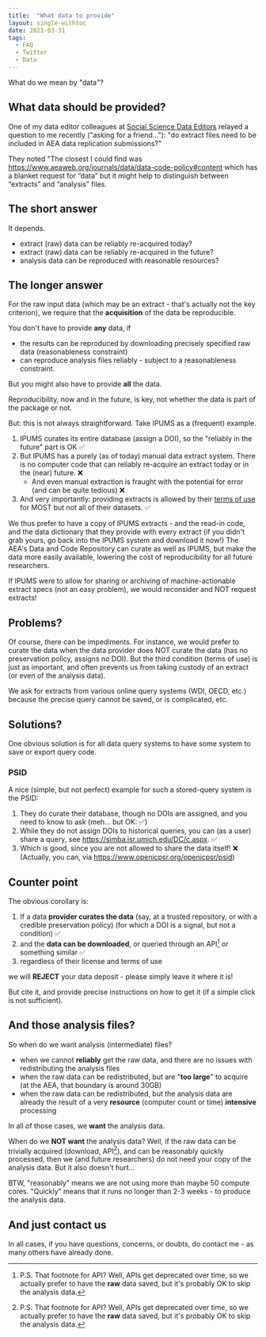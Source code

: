 ```yaml
---
title:  "What data to provide"
layout: single-withtoc
date: 2021-03-31
tags:
  - FAQ
  - Twitter
  - Data
---
```


What do we mean by "data"?

<!-- more -->

## What data should be provided?

One of my data editor colleagues at [Social Science Data Editors](https://social-science-data-editors.github.io/) relayed a question to me recently ("asking for a friend..."): "do extract files need to be included in AEA data replication submissions?"

They noted "The closest I could find was <https://www.aeaweb.org/journals/data/data-code-policy#content> which has a blanket request for “data” but it might help to distinguish between “extracts” and “analysis” files. 

## The short answer

It depends.

- extract (raw) data can be reliably re-acquired today?
- extract (raw) data can be reliably re-acquired in the future?
- analysis data can be reproduced with reasonable resources?



## The longer answer

For the raw input data (which may be an extract - that's actually not the key criterion), we require that the **acquisition** of the data be reproducible. 

You don't have to provide **any** data, if 

- the results can be reproduced by downloading precisely specified raw data (reasonableness constraint) 
- can reproduce analysis files reliably - subject to a reasonableness constraint. 

But you might also have to provide **all** the data. 

Reproducibility, now and in the future, is key, not whether the data is part of the package or not.

But: this is not always straightforward. Take IPUMS as a (frequent) example. 

1. IPUMS curates its entire database (assign a DOI), so the "reliably in the future" part is OK ✅
2.  But IPUMS has a purely (as of today) manual data extract system. There is no computer code that can reliably re-acquire an extract today or in the (near) future. ❌ 
    - And even manual extraction is fraught with the potential for error (and can be quite tedious)  ❌
3. And very importantly: providing extracts is allowed by their [terms of use](https://ipums.org/about/terms) for MOST but not all of their datasets. ✅

We thus prefer to have a copy of IPUMS extracts - and the read-in code, and the data dictionary that they provide with every extract (if you didn't grab yours, go back into the IPUMS system and download it now!) The AEA's Data and Code Repository can curate as well as IPUMS, but make the data more easily available, lowering the cost of reproducibility for all future researchers.

If IPUMS were to allow for sharing or archiving of machine-actionable extract specs (not an easy problem), we would reconsider and NOT request extracts!

## Problems?

Of course, there can be impediments. For instance, we would prefer to curate the data when the data provider does NOT curate the data (has no preservation policy, assigns no DOI). But the third condition (terms of use) is just as important, and often prevents us from taking custody of an extract (or even of the analysis data).

We ask for extracts from various online query systems (WDI, OECD, etc.) because the precise query cannot be saved, or is complicated, etc. 

## Solutions?

One obvious solution is for all data query systems to have some system to save or export query code. 

### PSID

A nice (simple, but not perfect) example for such a stored-query system is the PSID:

1. They do curate their database, though no DOIs are assigned, and you need to know to ask (meh... but OK: ✅)
2. While they do not assign DOIs to historical queries, you can (as a user) share a query, see <https://simba.isr.umich.edu/DC/c.aspx>. ✅
3. Which is good, since you are not allowed to share the data itself! ❌ (Actually, you can, via <https://www.openicpsr.org/openicpsr/psid>)

## Counter point

The obvious corollary is:

1. If a data **provider curates the data** (say, at a trusted repository, or with a credible preservation policy) (for which a DOI is a signal, but not a condition) ✅
2. and the **data can be downloaded**, or queried through an API[^API] or something similar ✅
3. regardless of their license and terms of use 

we will **REJECT** your data deposit - please simply leave it where it is!

But cite it, and provide precise instructions on how to get it (if a simple click is not sufficient). 

## And those analysis files?

So when do we want analysis (intermediate) files?

- when we cannot **reliably** get the raw data, and there are no issues with redistributing the analysis files
- when the raw data can be redistributed, but are "**too large**" to acquire (at the AEA, that boundary is around 30GB)
- when the raw data can be redistributed, but the analysis data are already the result of a very **resource** (computer count or time) **intensive** processing

In all of those cases, we **want** the analysis data. 

When do we **NOT want** the analysis data? Well, if the raw data can be trivially acquired (download, API[^API]), and can be reasonably quickly processed, then we (and future researchers) do not need your copy of the analysis data. But it also doesn't hurt...

BTW, "reasonably" means we are not using more than maybe 50 compute cores. "Quickly" means that it runs no longer than 2-3 weeks - to produce the analysis data. 

## And just contact us

In all cases, if you have questions, concerns, or doubts, do contact me - as many others have already done.

[^API]: P.S. That footnote for API? Well, APIs get deprecated over time, so we actually prefer to have the **raw** data saved, but it's probably OK to skip the analysis data. 